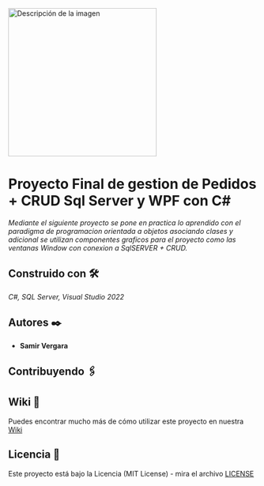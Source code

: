 ﻿<image src="https://thinkotb.b-cdn.net/wp-content/uploads/2023/01/c-4.svg" alt="Descripción de la imagen" width="300" height="300">

# Proyecto Final de gestion de Pedidos + CRUD Sql Server y WPF con C#

_Mediante el siguiente proyecto se pone en practica lo aprendido con el paradigma de programacion orientada a objetos asociando clases y 
adicional se utilizan componentes graficos para el proyecto como las ventanas Window con conexion a SqlSERVER + CRUD._

## Construido con 🛠️

_C#, SQL Server, Visual Studio 2022_

## Autores ✒️

* **Samir Vergara**

## Contribuyendo 🖇️

## Wiki 📖

Puedes encontrar mucho más de cómo utilizar este proyecto en nuestra [Wiki](https://github.com/web-v2/)

## Licencia 📄

Este proyecto está bajo la Licencia (MIT License) - mira el archivo [LICENSE](LICENSE)